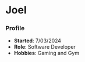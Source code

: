 # Joel
### Profile
- **Started**: 7/03/2024
- **Role**: Software Developer
- **Hobbies**: Gaming and Gym 